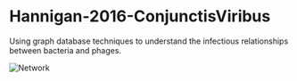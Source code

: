 # Hannigan-2016-ConjunctisViribus
Using graph database techniques to understand the infectious relationships between bacteria and phages.

![Network](https://45.media.tumblr.com/0c420f0898939384eb5555ab216d2d75/tumblr_no0ahfANdz1s4fz4bo1_500.gif)
